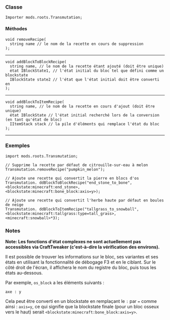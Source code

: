 ### Classe

```zenscript
Importer mods.roots.Transmutation;
```

#### Méthodes

```zenscript
void removeRecipe(
  string name // le nom de la recette en cours de suppression
);
```

* * *

```zenscript
void addBlockToBlockRecipe(
  string name, // le nom de la recette étant ajouté (doit être unique)
  état IBlockState1, // l'état initial du bloc tel que défini comme un blockstate
  IBlockState state2 // l'état que l'état initial doit être converti en
);
```

* * *

```zenscript
void addBlockToItemRecipe(
  string name, // le nom de la recette en cours d'ajout (doit être unique)
  état IBlockState // l'état initial recherché lors de la conversion (en tant qu'état de bloc)
  IItemStack stack // la pile d'éléments qui remplace l'état du bloc
);
```

* * *

### Exemples

```zenscript
import mods.roots.Transmutation;

// Supprime la recette par défaut de citrouille-sur-eau à melon
Transmutation.removeRecipe("pumpkin_melon");

// Ajoute une recette qui convertit la pierre en blocs d'os
Transmutation. ddBlockToBlockRecipe("end_stone_to_bone", <blockstate:minecraft:end_stone>, <blockstate:minecraft:bone_block:axis=y>);

// Ajoute une recette qui convertit l'herbe haute par défaut en boules de neige
Transmutation. ddBlockToItemRecipe("tallgrass_to_snowball", <blockstate:minecraft:tallgrass:type=tall_grass>, <minecraft:snowball>*3);
```

### Notes

**Note: Les fonctions d'état complexes ne sont actuellement pas accessibles via CraftTweaker (c'est-à-dire la vérification des environs).**

Il est possible de trouver les informations sur le bloc, ses variantes et ses états en utilisant la fonctionnalité de débogage F3 et en le ciblant. Sur le côté droit de l'écran, il affichera le nom du registre du bloc, puis tous les états au-dessous.

Par exemple, `os_block` a les éléments suivants :

    axe : y

Cela peut être converti en un blockstate en remplaçant le `:` par `=` comme ainsi : `axis=y`, ce qui signifie que la blockstate finale (pour un bloc osseux vers le haut) serait `<blockstate:minecraft:bone_block:axis=y>`.